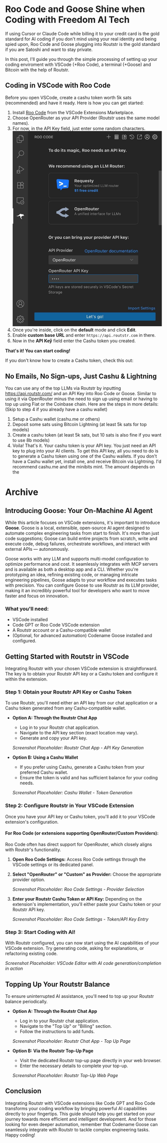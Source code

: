 # Roo Code and Goose Shine when Coding with Freedom AI Tech

If using Cursor or Claude Code while billing it to your credit card is the gold standard for AI coding if you don't mind using your real identity and being spied upon, Roo Code and Goose plugging into Routstr is the gold standard if you are Satoshi and want to stay private. 

In this post, I'll guide you through the simple processing of setting up your coding enviroment with VSCode (+Roo Code), a terminal (+Goose) and Bitcoin with the help of Routstr.  

## Coding in VSCode with Roo Code
Before you open VSCode, create a cashu token worth 5k sats (recommended) and have it ready. Here is how you can get started: 
1. Install [Roo Code](https://roocode.com/) from the VSCode Extensions Marketplace. 
2. Choose OpenRouter as your API Provider (Routstr uses the same model names). 
3. For now, in the API Key field, just enter some random characters. 
![screenshot](https://github.com/Routstr/content/blob/main/imgs/screenshot_1.jpg?raw=true)
4. Once you're inside, click on the **default** mode and click **Edit**. 
5. Enable **custom base URL** and enter `https://api.routstr.com` in there. 
6. Now in the **API Key̋** field enter the Cashu token you created. 

**That's it! You can start coding!**

If you don't know how to create a Cashu token, check this out: 

## No Emails, No Sign-ups, Just Cashu & Lightning
You can use any of the top LLMs via Routstr by inputting https://api.routstr.com/ and an API Key into Roo Code or Goose. Similar to using it via OpenRouter minus the need to sign up using email or having to top up using Fiat or the Coinbase chain. Here are the steps in more details: 
(Skip to step 4 if you already have a cashu wallet)
1. Setup a Cashu wallet (cashu.me or others)
2. Deposit some sats using Bitcoin Lightning (at least 5k sats for top models)
3. Create a cashu token (at least 5k sats, but 10 sats is also fine if you want to use 8b models)
4. Voila! That's it. Your cashu token is your API key. 
You just need an API key to plug into your AI clients. To get this API key, all you need to do is to generate a Cashu token using one of the Cashu wallets. If you don't have a Cashu wallet yet, install one, and receive Bitcoin via Lightning. I'd recommend cashu.me and the minibits mint. The amount depends on the 


# Archive

## Introducing Goose: Your On-Machine AI Agent

While this article focuses on VSCode extensions, it's important to introduce **Goose**. Goose is a local, extensible, open-source AI agent designed to automate complex engineering tasks from start to finish. It's more than just code suggestions; Goose can build entire projects from scratch, write and execute code, debug failures, orchestrate workflows, and interact with external APIs — autonomously.

Goose works with any LLM and supports multi-model configuration to optimize performance and cost. It seamlessly integrates with MCP servers and is available as both a desktop app and a CLI. Whether you're prototyping an idea, refining existing code, or managing intricate engineering pipelines, Goose adapts to your workflow and executes tasks with precision. You can configure Goose to use Routstr as its LLM provider, making it an incredibly powerful tool for developers who want to move faster and focus on innovation.

### What you'll need:

*   VSCode installed
*   Code GPT or Roo Code VSCode extension
*   A Routstr account or a Cashu-compatible wallet
*   (Optional, for advanced automation) Codename Goose installed and configured.

## Getting Started with Routstr in VSCode

Integrating Routstr with your chosen VSCode extension is straightforward. The key is to obtain your Routstr API key or a Cashu token and configure it within the extension.

### Step 1: Obtain your Routstr API Key or Cashu Token

To use Routstr, you'll need either an API key from our chat application or a Cashu token generated from any Cashu-compatible wallet.

*   **Option A: Through the Routstr Chat App**
    *   Log in to your Routstr chat application.
    *   Navigate to the API key section (exact location may vary).
    *   Generate and copy your API key.

    *Screenshot Placeholder: Routstr Chat App - API Key Generation*

*   **Option B: Using a Cashu Wallet**
    *   If you prefer using Cashu, generate a Cashu token from your preferred Cashu wallet.
    *   Ensure the token is valid and has sufficient balance for your coding needs.

    *Screenshot Placeholder: Cashu Wallet - Token Generation*

### Step 2: Configure Routstr in Your VSCode Extension

Once you have your API key or Cashu token, you'll add it to your VSCode extension's configuration.

#### For Roo Code (or extensions supporting OpenRouter/Custom Providers):

Roo Code often has direct support for OpenRouter, which closely aligns with Routstr's functionality.

1.  **Open Roo Code Settings:** Access Roo Code settings through the VSCode settings or its dedicated panel.
2.  **Select "OpenRouter" or "Custom" as Provider:** Choose the appropriate provider option.

    *Screenshot Placeholder: Roo Code Settings - Provider Selection*

3.  **Enter your Routstr Cashu Token or API Key:** Depending on the extension's implementation, you'll either paste your Cashu token or your Routstr API key.

    *Screenshot Placeholder: Roo Code Settings - Token/API Key Entry*

### Step 3: Start Coding with AI!

With Routstr configured, you can now start using the AI capabilities of your VSCode extension. Try generating code, asking for explanations, or refactoring existing code.

*Screenshot Placeholder: VSCode Editor with AI code generation/completion in action*

## Topping Up Your Routstr Balance

To ensure uninterrupted AI assistance, you'll need to top up your Routstr balance periodically.

*   **Option A: Through the Routstr Chat App**
    *   Log in to your Routstr chat application.
    *   Navigate to the "Top Up" or "Billing" section.
    *   Follow the instructions to add funds.

    *Screenshot Placeholder: Routstr Chat App - Top Up Page*

*   **Option B: Via the Routstr Top-Up Page**
    *   Visit the dedicated Routstr top-up page directly in your web browser.
    *   Enter the necessary details to complete your top-up.

    *Screenshot Placeholder: Routstr Top-Up Web Page*

## Conclusion

Integrating Routstr with VSCode extensions like Code GPT and Roo Code transforms your coding workflow by bringing powerful AI capabilities directly to your fingertips. This guide should help you get started on your journey towards more efficient and intelligent development. And for those looking for even deeper automation, remember that Codename Goose can seamlessly integrate with Routstr to tackle complex engineering tasks. Happy coding!
